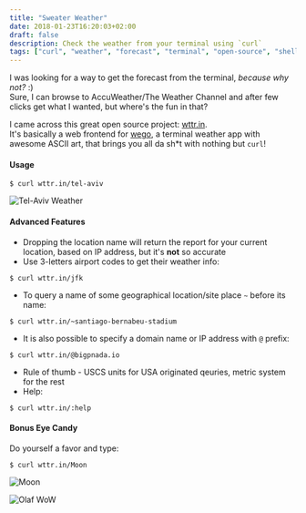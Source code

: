 ```yaml
---
title: "Sweater Weather"
date: 2018-01-23T16:20:03+02:00
draft: false
description: Check the weather from your terminal using `curl`
tags: ["curl", "weather", "forecast", "terminal", "open-source", "shell", "terminaltricks", "command"]
---
```


I was looking for a way to get the forecast from the terminal, _because why not?_ :)   
Sure, I can browse to AccuWeather/The Weather Channel and after few clicks get what I wanted, but where's the
fun in that?

I came across this great open source project: [wttr.in](https://github.com/chubin/wttr.in/).  
It's basically a web frontend for [wego](https://github.com/schachmat/wego), a terminal weather app with awesome ASCII art, that brings you all da sh\*t with nothing but `curl`!

#### Usage

```shell
$ curl wttr.in/tel-aviv
```

![Tel-Aviv Weather](/images/wttr-tel-aviv.png)

#### Advanced Features

* Dropping the location name will return the report for your current location, based on IP address, but it's **not** so accurate
* Use 3-letters airport codes to get their weather info:    
```
$ curl wttr.in/jfk
```
* To query a name of some geographical location/site place `~` before its name:   
```
$ curl wttr.in/~santiago-bernabeu-stadium
```
* It is also possible to specify a domain name or IP address with `@` prefix:
```
$ curl wttr.in/@bigpnada.io
```
* Rule of thumb - USCS units for USA originated qeuries, metric system for the rest
* Help:
```
$ curl wttr.in/:help
```

#### Bonus Eye Candy
Do yourself a favor and type:
```shell
$ curl wttr.in/Moon
```

![Moon](/images/wttr-moon.png)

![Olaf WoW](https://media.giphy.com/media/FZiXDhzZJmHzq/giphy.gif)
